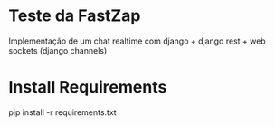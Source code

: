 # Teste da FastZap
Implementação de um chat realtime com django + django rest + web sockets (django channels)

# Install Requirements
pip install -r requirements.txt
